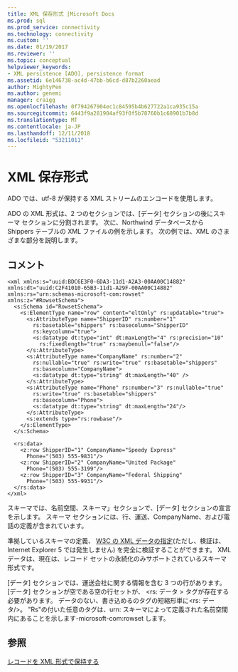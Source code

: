 ```yaml
---
title: XML 保存形式 |Microsoft Docs
ms.prod: sql
ms.prod_service: connectivity
ms.technology: connectivity
ms.custom: ''
ms.date: 01/19/2017
ms.reviewer: ''
ms.topic: conceptual
helpviewer_keywords:
- XML persistence [ADO], persistence format
ms.assetid: 6e146738-ac4d-47bb-b6cd-d87b2260aead
author: MightyPen
ms.author: genemi
manager: craigg
ms.openlocfilehash: 0f794267904ec1c84595b4b627722a1ca935c15a
ms.sourcegitcommit: 6443f9a281904af93f0f5b78760b1c68901b7b8d
ms.translationtype: MT
ms.contentlocale: ja-JP
ms.lasthandoff: 12/11/2018
ms.locfileid: "53211011"
---
```

# <a name="xml-persistence-format"></a>XML 保存形式
ADO では、utf-8 が保持する XML ストリームのエンコードを使用します。  
  
 ADO の XML 形式は、2 つのセクションでは、[データ] セクションの後にスキーマ セクションに分割されます。 次に、Northwind データベースから Shippers テーブルの XML ファイルの例を示します。 次の例では、XML のさまざまな部分を説明します。  
  
## <a name="remarks"></a>コメント  
  
```  
<xml xmlns:s="uuid:BDC6E3F0-6DA3-11d1-A2A3-00AA00C14882"   
xmlns:dt="uuid:C2F41010-65B3-11d1-A29F-00AA00C14882"   
xmlns:rs="urn:schemas-microsoft-com:rowset"   
xmlns:z="#RowsetSchema">   
  <s:Schema id="RowsetSchema">   
    <s:ElementType name="row" content="eltOnly" rs:updatable="true">   
      <s:AttributeType name="ShipperID" rs:number="1"   
        rs:basetable="shippers" rs:basecolumn="ShipperID"  
        rs:keycolumn="true">   
        <s:datatype dt:type="int" dt:maxLength="4" rs:precision="10"   
          rs:fixedlength="true" rs:maybenull="false"/>   
      </s:AttributeType>   
      <s:AttributeType name="CompanyName" rs:number="2"   
        rs:nullable="true" rs:write="true" rs:basetable="shippers"   
        rs:basecolumn="CompanyName">   
        <s:datatype dt:type="string" dt:maxLength="40" />   
      </s:AttributeType>   
      <s:AttributeType name="Phone" rs:number="3" rs:nullable="true"   
        rs:write="true" rs:basetable="shippers"   
        rs:basecolumn="Phone">   
        <s:datatype dt:type="string" dt:maxLength="24"/>   
      </s:AttributeType>   
      <s:extends type="rs:rowbase"/>   
    </s:ElementType>   
  </s:Schema>   
  
  <rs:data>   
    <z:row ShipperID="1" CompanyName="Speedy Express"   
      Phone="(503) 555-9831"/>   
    <z:row ShipperID="2" CompanyName="United Package"   
      Phone="(503) 555-3199"/>   
    <z:row ShipperID="3" CompanyName="Federal Shipping"   
      Phone="(503) 555-9931"/>   
  </rs:data>   
</xml>  
```  
  
 スキーマでは、名前空間、スキーマ」セクションで、[データ] セクションの宣言を示します。 スキーマ セクションには、行、運送、CompanyName、および電話の定義が含まれています。  
  
 準拠しているスキーマの定義、 [W3C の XML データの指定](https://www.w3.org/TR/1998/NOTE-XML-data/)(ただし、検証は、Internet Explorer 5 では発生しません) を完全に検証することができます。 XML データは、現在は、レコード セットの永続化のみサポートされているスキーマ形式です。  
  
 [データ] セクションでは、運送会社に関する情報を含む 3 つの行があります。 [データ] セクションが空である空の行セットが、 \<rs: データ > タグが存在する必要があります。 データのない、書き込めるのタグの短縮形単に\<rs: データ/>。 "Rs"の付いた任意のタグは、urn: スキーマによって定義された名前空間内にあることを示します-microsoft-com:rowset します。  
  
## <a name="see-also"></a>参照  
 [レコードを XML 形式で保持する](../../../ado/guide/data/persisting-records-in-xml-format.md)
